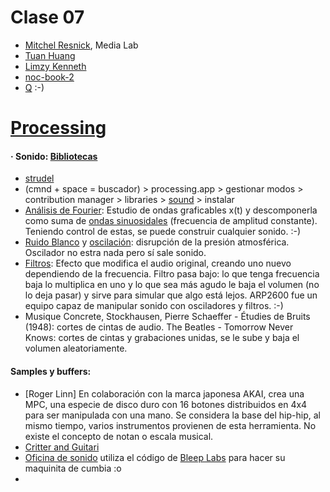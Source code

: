 # Clase 07

- [Mitchel Resnick](https://www.media.mit.edu/people/mres/overview/), Media Lab
- [Tuan Huang](https://tuan-h.com/)
- [Limzy Kenneth](https://github.com/limzykenneth/quantize.limzykenneth.com)
- [noc-book-2](www.github.com/nature-of-code/noc-book-2)
- [Q](https://qianqian-ye.com/) :-)

# [Processing](https://processing.org/)
#### · Sonido: [Bibliotecas](https://github.com/disenoUDP/dis9034-2024-1/tree/main/clases/clase-07#bibliotecas-y-lenguajes-de-sonido-digital)
- [strudel](https://strudel.cc/)
- (cmnd + space = buscador) > processing.app > gestionar modos > contribution manager > libraries > [sound](https://processing.org/reference/libraries/sound/index.html) > instalar
- [Análisis de Fourier](https://github.com/disenoUDP/dis9034-2024-1/tree/main/clases/clase-07#an%C3%A1lisis-de-fourier): Estudio de ondas graficables x(t) y descomponerla como suma de [ondas sinuosidales](https://github.com/disenoUDP/dis9034-2024-1/tree/main/clases/clase-07#ondas-sinusoidales) (frecuencia de amplitud constante). Teniendo control de estas, se puede construir cualquier sonido. :-)
- [Ruido Blanco](https://github.com/disenoUDP/dis9034-2024-1/tree/main/clases/clase-07#ruido-blanco) y [oscilación](https://github.com/disenoUDP/dis9034-2024-1/tree/main/clases/clase-07#osciladores): disrupción de la presión atmosférica. Oscilador no estra nada pero sí sale sonido.
- [Filtros](https://github.com/disenoUDP/dis9034-2024-1/tree/main/clases/clase-07#definici%C3%B3n-de-filtro-y-sabores-de-filtros): Efecto que modifica el audio original, creando uno nuevo dependiendo de la frecuencia. Filtro pasa bajo: lo que tenga frecuencia baja lo multiplica en uno y lo que sea más agudo le baja el volumen (no lo deja pasar) y sirve para simular que algo está lejos. ARP2600 fue un equipo capaz de manipular sonido con osciladores y filtros. :-)
- Musique Concrete, Stockhausen, Pierre Schaeffer - Étudies de Bruits (1948): cortes de cintas de audio. The Beatles - Tomorrow Never Knows: cortes de cintas y grabaciones unidas, se le sube y baja el volumen aleatoriamente.

#### Samples y buffers: 
- [Roger Linn] En colaboración con la marca japonesa AKAI, crea una MPC, una especie de disco duro con 16 botones distribuidos en 4x4 para ser manipulada con una mano. Se considera la base del hip-hip, al mismo tiempo, varios instrumentos provienen de esta herramienta. No existe el concepto de notan o escala musical.
- [Critter and Guitari](www.critterandguitari.com)
- [Oficina de sonido](www.instagram.com/oficina_de_sonido/) utiliza el código de [Bleep Labs](bleeplabs.com/devices/) para hacer su maquinita de cumbia :o
- 
